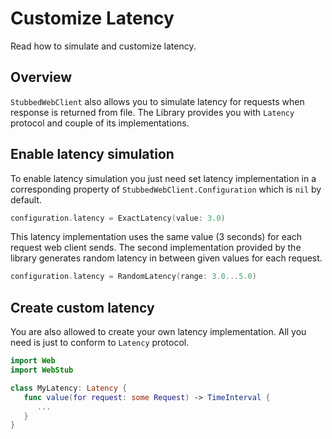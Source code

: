 # Customize Latency

Read how to simulate and customize latency.

## Overview

``StubbedWebClient`` also allows you to simulate latency for requests when response is returned from 
file. The Library provides you with ``Latency`` protocol and couple of its implementations.

## Enable latency simulation

To enable latency simulation you just need set latency implementation in a corresponding property of
`StubbedWebClient.Configuration` which is `nil` by default.

```swift
configuration.latency = ExactLatency(value: 3.0)
```

This latency implementation uses the same value (3 seconds) for each request web client sends. The 
second implementation provided by the library generates random latency in between given values for 
each request.

```swift
configuration.latency = RandomLatency(range: 3.0...5.0)
```

## Create custom latency

You are also allowed to create your own latency implementation. All you need is just to conform to
``Latency`` protocol.

```swift
import Web
import WebStub

class MyLatency: Latency {
   func value(for request: some Request) -> TimeInterval {
      ...
   }
}
```
